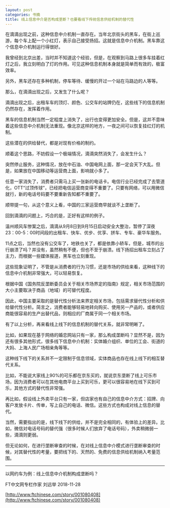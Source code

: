 ```yaml
---
layout: post
categories: 书摘
title: 线上信息中介是否构成垄断？也要看线下传统信息供给机制的替代性
---
```


在滴滴出现之前，这种信息中介机制一直存在。当年北京街头的黑车，在街上巡游，每个车上配一个小红灯，表示自己接受扬招。这就是信息中介机制。黑车靠这个信息中介机制运行得很好。

我曾经到北京出差，当时并不知道这个经验，但是，在观察到马路上很多车挂着红灯之后，我立刻明白了灯的作用。可见这种信息机制本身就是简单而有效的，极富效率。

另外，黑车还存在多种机制，停车等待、缓慢的开过一个站在马路边的人等等。

那么，在滴滴出现之后，又发生了什么呢？

滴滴出现之后，出租车车的顶灯、颜色、公交车的站牌仍在，这些线下的信息机制仍然存在，发挥着作用。

黑车的信息机制当然一定程度上消失了，出行也变得更加安全。但是，这并不意味着这些信息中介机制无法重现。像北京这样的地方，一夜之间可以恢复挂红灯的机制。

这些潜在的供给替代，都是对现有价格的制约。

顺着这个思路，不妨假设一个极端情况，滴滴突然消失了，会发生什么？

突然停止服务，这种情况，放在中石油、中国电网上面，那一定会天下大乱。但是，如果放在中国移动等运营商上面，影响就小多了。

任意一家消失了，消费者只需马上买一张新的电话卡。电信行业已经完成了去管道化，OTT“过顶传球”，已经把电信运营商变得不重要了。只要有网络，可以用微信就行，新的电话号码要不要重新告知都不重要了。

顺带提一句，从这个意义上看，中国的三家运营商早就谈不上垄断了。

回到滴滴的问题上，巧合的是，正好有这样的例子。

温州顺风车惨案之后，滴滴从9月8日到9月15日启动安全大整治，暂停了深夜23：00-5：00时间段的出租车、快车、优步、优享、拼车、专车、豪华车服务。

11点之后，当然也没有公交车了，地铁也关了，都是依靠小轿车，但是，城市的出行崩溃了吗？并没有，虽然稍有不便，但也不至于崩溃。线下扬招出租车立刻占了主力，而根据一些媒体报道，黑车也立刻重现。

这些现象证明了，不管是从消费者的行为习惯，还是市场的供给来看，这种线下的信息中介机制非常强大，可以轻易恢复。

根据中国《国务院反垄断委员会关于相关市场界定的指南》规定，相关市场范围的大小主要取决于商品（地域）的可替代程度。

因此，中国主要采取的是替代性分析法来界定相关市场，包括需求替代性分析和供给替代性分析。简言之，消费者能够轻易地转向购买、使用另一产品的，或者供应商能很容易的生产出替代品，则相应的厂商属于同一个相关市场。

有了以上分析，再来看线上线下的信息机制的替代关系，就非常明晰了。

比如，如果现在基于网络的婚恋网站只有一家，那么构成垄断吗？显然不是，因为还有很多其他形式，很多线下信息中介机制：实体婚介组织、单位的工会、街道的大妈、上海人民广场相亲角等等。

这种线下线下的关系并不一定限制于信息领域，实体商品也存在线上线下的相互替代关系。

比如，不能说大家线上90%的可乐都在京东买的，就说京东垄断了线上可乐市场，因为消费者可以在其他电商平台上买到可乐，更可以很容易地在线下买到可乐，其他方式的替代性非常强。

再比如，假设线上外卖平台只有一家，但店家也有自己的信息中介方式：招牌、向客户发放卡片、传单，写上自己的电话、微信。这些方式也构成对线上信息的替代。

当然，需要指出的是，线下线下的供给，并不是完全相同的，有体验上的差异。比如，微信对电话号码的替代强（很多时候人们放弃了电话号码），外卖稍微弱一些，滴滴则更弱。

但无论如何，在进行垄断审查的时候，在对线上信息中介模式进行垄断审查的时候，对其替代性的考量，要把线下的、天然的、免费的信息供给机制纳入考量范围。

---

以网约车为例：线上信息中介机制构成垄断吗？

FT中文网专栏作家 刘远举 2018-11-28

[http://www.ftchinese.com/story/001080408](http://www.ftchinese.com/story/001080408)